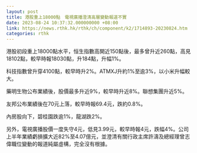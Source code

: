 ```yaml
---
layout: post
title: 港股重上18000點　電視廣播澄清高層變動報道不實
date: 2023-08-24 10:37:32.000000000 +08:00
link: https://news.rthk.hk/rthk/ch/component/k2/1714893-20230824.htm
categories: rthk
---
```


港股初段重上18000點水平，恒生指數高開近150點後，最多曾升近260點，高見18102點，較早時報18030點，升184點，升幅1%。

科技指數曾升穿4100點，較早時升2%。ATMXJ升約1%至逾3%，以小米升幅較大。

藥明生物公布業績後，股價最多升近9%，較早時升近8%。聯想集團升近5%。

友邦公布業績後在70元上落，較早時報69.4元，跌約0.8%。

內房股向下，碧桂園跌逾1%，龍湖跌2%。

另外，電視廣播股價一度失守4元，低見3.99元，較早時報4元，跌幅4%。公司上半年業績虧損擴大近82%至4.07億元，並澄清有關行政主席許濤及總經理曾志偉職位變動的報道純屬虛構，完全沒有根據。

